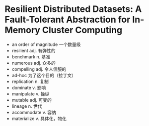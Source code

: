 # Resilient Distributed Datasets: A Fault-Tolerant Abstraction for In-Memory Cluster Computing

- an order of magnitude 一个数量级
- resilient adj. 有弹性的
- benchmark n. 基准
- numerous adj. 众多的
- compelling adj. 令人信服的
- ad-hoc 为了这个目的（拉丁文）
- replication n. 复制
- dominate v. 影响
- manipulate v. 操纵
- mutable adj. 可变的
- lineage n. 世代
- accommodate v. 容纳
- materialize v. 具体化，物化
